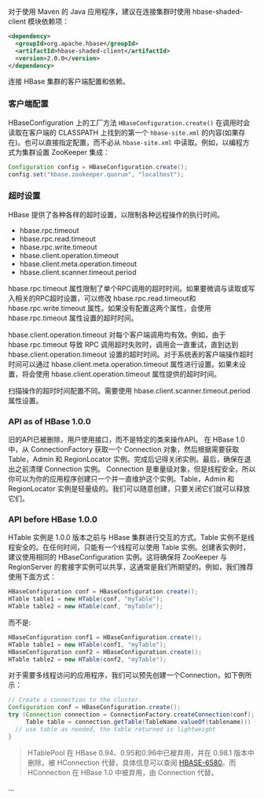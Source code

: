 
对于使用 Maven 的 Java 应用程序，建议在连接集群时使用 hbase-shaded-client 模块依赖项：
```xml
<dependency>
  <groupId>org.apache.hbase</groupId>
  <artifactId>hbase-shaded-client</artifactId>
  <version>2.0.0</version>
</dependency>
```

连接 HBase 集群的客户端配置和依赖。

### 客户端配置

HBaseConfiguration 上的工厂方法 `HBaseConfiguration.create()` 在调用时会读取在客户端的 CLASSPATH 上找到的第一个 `hbase-site.xml` 的内容(如果存在)。也可以直接指定配置，而不必从 `hbase-site.xml` 中读取。例如，以编程方式为集群设置 ZooKeeper 集成：
```java
Configuration config = HBaseConfiguration.create();
config.set("hbase.zookeeper.quorum", "localhost");
```

### 超时设置

HBase 提供了各种各样的超时设置，以限制各种远程操作的执行时间。
- hbase.rpc.timeout
- hbase.rpc.read.timeout
- hbase.rpc.write.timeout
- hbase.client.operation.timeout
- hbase.client.meta.operation.timeout
- hbase.client.scanner.timeout.period

hbase.rpc.timeout 属性限制了单个RPC调用的超时时间。如果要微调与读取或写入相关的RPC超时设置，可以修改 hbase.rpc.read.timeout和 hbase.rpc.write.timeout 属性。如果没有配置这两个属性，会使用 hbase.rpc.timeout 属性设置的超时时间。

hbase.client.operation.timeout 对每个客户端调用均有效。例如，由于 hbase.rpc.timeout 导致 RPC 调用超时失败时，调用会一直重试，直到达到 hbase.client.operation.timeout 设置的超时时间。对于系统表的客户端操作超时时间可以通过 hbase.client.meta.operation.timeout 属性进行设置。如果未设置，将会使用 hbase.client.operation.timeout 属性提供的超时时间。

扫描操作的超时时间配置不同。需要使用 hbase.client.scanner.timeout.period 属性设置。


### API as of HBase 1.0.0

旧的API已被删除，用户使用接口，而不是特定的类来操作API。
在 HBase 1.0 中，从 ConnectionFactory 获取一个 Connection 对象，然后根据需要获取 Table，Admin 和 RegionLocator 实例。完成后记得关闭实例。最后，确保在退出之前清理 Connection 实例。
Connection 是重量级对象，但是线程安全，所以你可以为你的应用程序创建只一个并一直维护这个实例。Table，Admin 和 RegionLocator 实例是轻量级的。我们可以随意创建，只要关闭它们就可以释放它们。

### API before HBase 1.0.0

HTable 实例是 1.0.0 版本之前与 HBase 集群进行交互的方式。Table 实例不是线程安全的。在任何时间，只能有一个线程可以使用 Table 实例。创建表实例时，建议使用相同的 HBaseConfiguration 实例。这将确保将 ZooKeeper 与 RegionServer 的套接字实例可以共享，这通常是我们所期望的。例如，我们推荐使用下面方式：

```java
HBaseConfiguration conf = HBaseConfiguration.create();
HTable table1 = new HTable(conf, "myTable");
HTable table2 = new HTable(conf, "myTable");
```
而不是:
```java
HBaseConfiguration conf1 = HBaseConfiguration.create();
HTable table1 = new HTable(conf1, "myTable");
HBaseConfiguration conf2 = HBaseConfiguration.create();
HTable table2 = new HTable(conf2, "myTable");
```

对于需要多线程访问的应用程序，我们可以预先创建一个Connection，如下例所示：
```java
// Create a connection to the cluster.
Configuration conf = HBaseConfiguration.create();
try (Connection connection = ConnectionFactory.createConnection(conf);
     Table table = connection.getTable(TableName.valueOf(tablename))) {
  // use table as needed, the table returned is lightweight
}
```
> HTablePool 在 HBase 0.94、0.95和0.96中已被弃用，并在 0.98.1 版本中删除，被 HConnection 代替，具体信息可以查阅 [HBASE-6580](https://issues.apache.org/jira/browse/HBASE-6580)。而 HConnection 在 HBase 1.0 中被弃用，由 Connection 代替。





...
